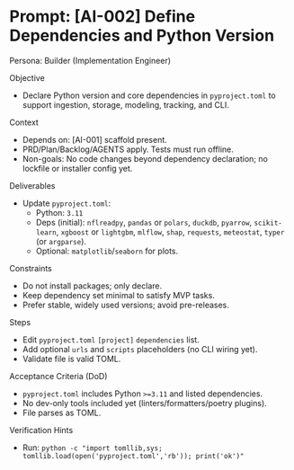 # Prompt: [AI-002] Define Dependencies and Python Version

Persona: Builder (Implementation Engineer)

Objective
- Declare Python version and core dependencies in `pyproject.toml` to support ingestion, storage, modeling, tracking, and CLI.

Context
- Depends on: [AI-001] scaffold present.
- PRD/Plan/Backlog/AGENTS apply. Tests must run offline.
- Non-goals: No code changes beyond dependency declaration; no lockfile or installer config yet.

Deliverables
- Update `pyproject.toml`:
  - Python: `3.11`
  - Deps (initial): `nflreadpy`, `pandas` or `polars`, `duckdb`, `pyarrow`, `scikit-learn`, `xgboost` or `lightgbm`, `mlflow`, `shap`, `requests`, `meteostat`, `typer` (or `argparse`).
  - Optional: `matplotlib`/`seaborn` for plots.

Constraints
- Do not install packages; only declare.
- Keep dependency set minimal to satisfy MVP tasks.
- Prefer stable, widely used versions; avoid pre-releases.

Steps
- Edit `pyproject.toml` `[project]` `dependencies` list.
- Add optional `urls` and `scripts` placeholders (no CLI wiring yet).
- Validate file is valid TOML.

Acceptance Criteria (DoD)
- `pyproject.toml` includes Python `>=3.11` and listed dependencies.
- No dev-only tools included yet (linters/formatters/poetry plugins).
- File parses as TOML.

Verification Hints
- Run: `python -c "import tomllib,sys; tomllib.load(open('pyproject.toml','rb')); print('ok')"`
